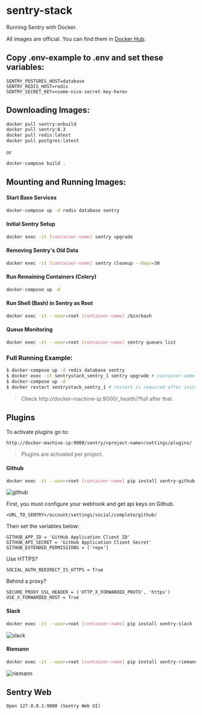 # sentry-stack

Running Sentry with Docker.

All images are official. You can find them in [Docker Hub](https://hub.docker.com/).


## Copy .env-example to .env and set these variables:

```
SENTRY_POSTGRES_HOST=database
SENTRY_REDIS_HOST=redis
SENTRY_SECRET_KEY=<some-nice-secret-key-here>
```

## Downloading Images:

```bash
docker pull sentry:onbuild
docker pull sentry:8.3
docker pull redis:latest
docker pull postgres:latest
```
or
```bash
docker-compose build .
```

## Mounting and Running Images:

#### Start Base Services
```bash
docker-compose up -d redis database sentry
```

#### Initial Sentry Setup
```bash
docker exec -it [container-name] sentry upgrade
```

#### Removing Sentry's Old Data
```bash
docker exec -it [container-name] sentry cleanup --days=30
```

#### Run Remaining Containers (Celery)
```bash
docker-compose up -d
```

#### Run Shell (Bash) in Sentry as Root
```bash
docker exec -it --user=root [container-name] /bin/bash
```

#### Queue Monitoring
```bash
docker exec -it --user=root [container-name] sentry queues list
```

### Full Running Example:

```bash
$ docker-compose up -d redis database sentry
$ docker exec -it sentrystack_sentry_1 sentry upgrade # container-name = sentrystack_sentry_1
$ docker-compose up -d
$ docker restart sentrystack_sentry_1 # restart is required after installing plugins.
```

> Check http://docker-machine-ip:9000/_health/?full after that.

## Plugins

To activate plugins go to:

```
http://docker-machine-ip:9000/sentry/<project-name>/settings/plugins/
```

> Plugins are activated per project.

#### Github


```bash
docker exec -it --user=root [container-name] pip install sentry-github
```

![github](https://dl.dropboxusercontent.com/u/26562227/Github/Sentry/sentry-github.png)

First, you must configure your webhook and get api keys on Github.
```
<URL_TO_SENTRY>/account/settings/social/complete/github/
```

Then set the variables below:

```
GITHUB_APP_ID = 'GitHub Application Client ID'
GITHUB_API_SECRET = 'GitHub Application Client Secret'
GITHUB_EXTENDED_PERMISSIONS = ['repo']
```

Use HTTPS?

```
SOCIAL_AUTH_REDIRECT_IS_HTTPS = True
```

Behind a proxy?

```
SECURE_PROXY_SSL_HEADER = ('HTTP_X_FORWARDED_PROTO', 'https')
USE_X_FORWARDED_HOST = True
```

#### Slack

```bash
docker exec -it --user=root [container-name] pip install sentry-slack
```

![slack](https://dl.dropboxusercontent.com/u/26562227/Github/Sentry/sentry-slack.png)

#### Riemann

```bash
docker exec -it --user=root [container-name] pip install sentry-riemann
```

![riemann](https://dl.dropboxusercontent.com/u/26562227/Github/Sentry/sentry-riemann.png)

## Sentry Web

```
Open 127.0.0.1:9000 (Sentry Web UI)
```
